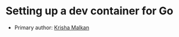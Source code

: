 # Setting up a dev container for Go

* Primary author: [Krisha Malkan](https://github.com/kdmalkan/comp423-course-notes)
